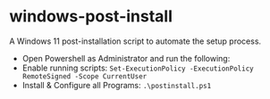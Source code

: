 # windows-post-install

A Windows 11 post-installation script to automate the setup process.

- Open Powershell as Administrator and run the following:
- Enable running scripts: `Set-ExecutionPolicy -ExecutionPolicy RemoteSigned -Scope CurrentUser`
- Install & Configure all Programs: `.\postinstall.ps1`

